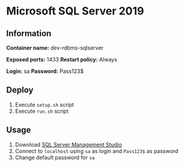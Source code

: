 # Microsoft SQL Server 2019

## Information

**Container name:** dev-rdbms-sqlserver

**Exposed ports:** 1433
**Restart policy:** Always

**Login:** sa
**Password:** Pass123$

## Deploy

1. Execute `setup.sh` script
2. Execute `run.sh` script

## Usage

1. Download [SQL Server Management Studio](https://aka.ms/ssmsfullsetup)
2. Connect to `localhost` using `sa` as login and `Pass123$` as password
3. Change default password for `sa`
